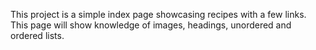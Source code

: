 This project is a simple index page showcasing recipes with a few links. This page will show knowledge of images, headings, unordered and ordered lists.